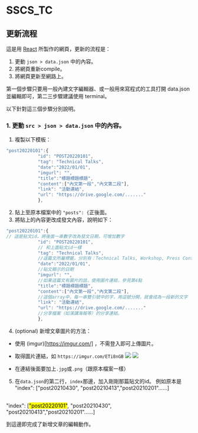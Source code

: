 # SSCS_TC

## 更新流程
這是用 [React](https://reactjs.org/) 所製作的網頁，更新的流程是：
1. 更動 `json > data.json` 中的內容。
2. 將網頁重新compile。
3. 將網頁更新至網路上。

第一個步驟只要用一般內建文字編輯器、或一般用來寫程式的工具打開 data.json 並編輯即可，第二三步驟建議使用 terminal。

以下針對這三個步驟分別說明。

### 1. 更動 `src > json > data.json` 中的內容。
1. 複製以下模板：
```javascript
"post20220101":{
            "id": "POST20220101",
            "tag": "Technical Talks",
            "date":"2022/01/01",
            "imgurl": "",
            "title":"標題標題標題",
            "content":["內文第一段","內文第二段"],
            "link": "活動連結",
            "url": "https://drive.google.com/......."
            },
```
2. 貼上至原本檔案中的 `"posts": {`正後面。
3. 將貼上的內容更改成發文內容，說明如下：
```javascript
"post20220101":{
// 這是貼文id，將後面一串數字改為發文日期，可增加數字
            "id": "POST20220101",
            // 和上面貼文id一樣
            "tag": "Technical Talks",
            //這篇文所屬標籤，分別有：Technical Talks, Workshop, Press Conference, Awards
            "date":"2022/01/01",
            //貼文顯示的日期
            "imgurl": "",
            //如果這篇文有圖片的話，使用圖片連結，參見第4點 
            "title":"標題標題標題",
            "content":["內文第一段","內文第二段"],
            //這個array中，每一串雙引號中的字，用逗號分開，就會成為一段新的文字
            "link": "活動連結",
            "url": "https://drive.google.com/......."
            //分享檔案（如演講海報等）的分享連結。
            },
```

4. (optional) 新增文章圖片的方法：

- 使用 (imgur)[https://imgur.com/] ，不需登入即可上傳圖片。

- 取得圖片連結，如 `https://imgur.com/ETi8nGB`
    ![](https://imgur.com/UohoR9S.jpg)
    ![](https://imgur.com/jx8mTP9.jpg)

- 在連結後面要加上`.jpg`或`.png`（跟原本檔案一樣）


5. 在`data.json`的第二行，`index`那邊，加入剛剛那篇貼文的id。
例如原本是<br>
"index": ["post20210430", "post20210413","post20210201"......]
<br>
"index": [<mark>"post20220101"</mark>, "post20210430", "post20210413","post20210201"......]



到這邊即完成了新增文章的編輯動作。


